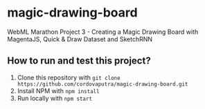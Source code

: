 # magic-drawing-board
WebML Marathon Project 3 - Creating a Magic Drawing Board with MagentaJS, Quick &amp; Draw Dataset and SketchRNN

## How to run and test this project?
1. Clone this repository with `git clone https://github.com/cordovaputra/magic-drawing-board.git`
2. Install NPM with `npm install`
3. Run locally with `npm start`
